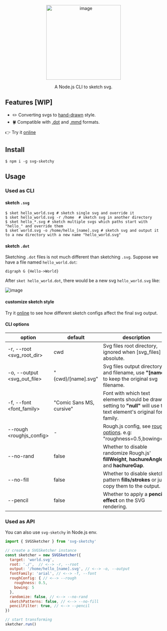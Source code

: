 <p align="center"><img width="240" alt="image" src="https://github.com/sun0day/svg-sketchy/assets/102238922/fabd88bb-478e-475b-bdb6-976b4ddc5d22"></p>

<p align="center"> A Node.js CLI to sketch svg.</p>

## Features [WIP]

- :pencil2: Converting svgs to [hand-drawn](https://roughjs.com/) style.
- :four_leaf_clover: Compatible with [.dot](https://graphviz.org/doc/info/lang.html) and [.mmd](https://mermaid.js.org/ecosystem/integrations-create.html#file-extension) formats.

:point_right: Try it [online](https://fskpf.github.io/)

## Install

```shell
$ npm i -g svg-sketchy
```

## Usage

### Used as CLI

#### sketch `.svg`

```shell
$ sket hello_world.svg # sketch single svg and override it
$ sket hello_world.svg -r /home  # sketch svg in another directory
$ sket hello_*.svg # sketch multiple svgs which paths start with "hello_" and override them
$ sket world.svg -o /home/hello_[name].svg # sketch svg and output it to a new directory with a new name "hello_world.svg"
```

#### sketch `.dot`

Sketching `.dot` files is not much different than sketching `.svg`. Suppose we have a file named `hello_world.dot`:

```shell
digraph G {Hello->World}
```

After `sket hello_world.dot`, there would be a new svg `hello_world.svg` like:

![image](https://github.com/sun0day/svg-sketchy/assets/102238922/acf78da2-3ac8-485d-8fcd-bb3fabe9b09f)

#### customize sketch style

Try it [online](https://fskpf.github.io/) to see how different sketch configs affect the final svg output.

#### CLI options

|option|default|description|
|----|----|----|
-r, --root <svg_root_dir> | cwd |Svg files root directory, ignored when [svg_files] is absolute.
-o, --output <svg_out_file> |"{cwd}/[name].svg"| Svg files output directory and filename, use **"[name]"** to keep the original svg filename.
-f, --font <font_family>    |"Comic Sans MS, cursive"| Font with which text elements should be drawn, setting to **"null"** will use the text element's original font family.
--rough <roughjs_config>    |-| Rough.js config, see [roughjs options](https://github.com/rough-stuff/rough/wiki#options). e.g: "roughness=0.5,bowing=5".
--no-rand                   |false| Whether to disable randomize Rough.js' **fillWeight**, **hachureAngle** and **hachureGap**.
--no-fill                   |false|Whether to disable sketch pattern **fills/strokes** or just copy them to the output.
--pencil                    |false|Whether to apply a **pencil effect** on the SVG rendering.

### Used as API

You can also use `svg-sketchy` in Node.js env.

```js
import { SVGSketcher } from 'svg-sketchy'

// create a SVGSketcher instance
const sketcher = new SVGSketcher({
  target: 'world.svg',
  root: './',  // <--> -r, --root
  output: '/home/hello_[name].svg', // <--> -o, --output
  fontFamily: 'arial', // <--> -f, --font
  roughConfig: { // <--> --rough
    roughness: 0.5,
    bowing: 5
  },
  randomize: false, // <--> --no-rand
  sketchPatterns: false, // <--> --no-fill
  pencilFilter: true, // <--> --pencil
})

// start transforming
sketcher.run()
```
